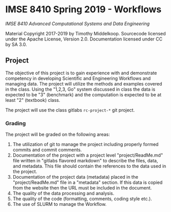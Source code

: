 # IMSE 8410 Spring 2019 - Workflows

*IMSE 8410 Advanced Computational Systems and Data Engineering*

Material Copyright 2017-2019 by Timothy Middelkoop.  Sourcecode
licensed under the Apache License, Version 2.0. Documentation licensed
under CC by SA 3.0.

## Project

The objective of this project is to gain experience with and
demonstrate competency in developing Scientific and Engineering
Workflows and managing data. The project will utilize the methods and
examples covered in the class. Using the "1,2,3, Go" system discussed
in class the data is expected to be "3" (benchmark) and the
computation is expected to be at least "2" (textbook) class.

The project will use the class gitlabs `rc-project-*` git project.

### Grading
The project will be graded on the following areas:
1. The utilization of git to manage the project including properly
   formed commits and commit comments.
2. Documentation of the project with a project level
"project/ReadMe.md" file written in "gitlabs flavored markdown" to
describe the files, data, and metadata.  This file should contain the
references to the data used in the project.
3. Documentation of the project data (metadata) placed in the
"project/ReadMe.md" file in a "metadata" section.  If this data is
copied from the website then the URL must be included in the
document.
4. The quality of the data processing and analysis.
5. The quality of the code (formatting, comments, coding style etc.).
6. The use of SLURM to manage the Workflow.

